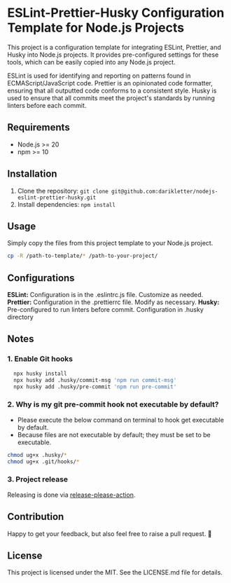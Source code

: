 # ESLint-Prettier-Husky Configuration Template for Node.js Projects

This project is a configuration template for integrating ESLint, Prettier, and
Husky into Node.js projects. It provides pre-configured settings for these
tools, which can be easily copied into any Node.js project.

ESLint is used for identifying and reporting on patterns found in
ECMAScript/JavaScript code. Prettier is an opinionated code formatter, ensuring
that all outputted code conforms to a consistent style. Husky is used to ensure
that all commits meet the project's standards by running linters before each
commit.

## Requirements

- Node.js >= 20
- npm >= 10

## Installation

1. Clone the repository:
   `git clone git@github.com:darikletter/nodejs-eslint-prettier-husky.git`
2. Install dependencies: `npm install`

## Usage

Simply copy the files from this project template to your Node.js project.

```bash
cp -R /path-to-template/* /path-to-your-project/
```

## Configurations

**ESLint:** Configuration is in the .eslintrc.js file. Customize as needed.
**Prettier:** Configuration in the .prettierrc file. Modify as necessary.
**Husky:** Pre-configured to run linters before commit. Configuration in .husky
directory

## Notes

### 1. Enable Git hooks

```sh
  npx husky install
  npx husky add .husky/commit-msg 'npm run commit-msg'
  npx husky add .husky/pre-commit 'npm run pre-commit'
```

### 2. Why is my git pre-commit hook not executable by default?

- Please execute the below command on terminal to hook get executable by
  default.
- Because files are not executable by default; they must be set to be
  executable.

```bash
chmod ug+x .husky/*
chmod ug+x .git/hooks/*
```

### 3. Project release

Releasing is done via
[release-please-action](https://github.com/google-github-actions/release-please-action).

## Contribution

Happy to get your feedback, but also feel free to raise a pull request. 🤗

## License

This project is licensed under the MIT. See the LICENSE.md file for details.
